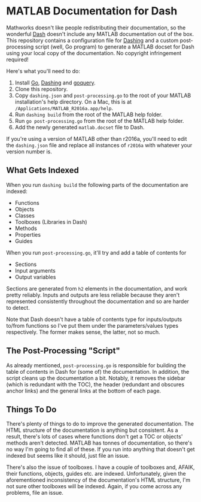 # MATLAB Documentation for Dash

Mathworks doesn't like people redistributing their documentation, so the
wonderful [Dash][dash-app] doesn't include any MATLAB documentation out of the
box. This repository contains a configuration file for [Dashing][dashing-cli]
and a custom post-processing script (well, Go program) to generate a MATLAB
docset for Dash using your local copy of the documentation. No copyright
infringement required!

Here's what you'll need to do:

1. Install [Go][golang], [Dashing][dashing-cli] and [goquery][goquery-github].
2. Clone this repository.
3. Copy `dashing.json` and `post-processing.go` to the root of your MATLAB
   installation's help directory. On a Mac, this is at
   `/Applications/MATLAB_R2016a.app/help`.
4. Run `dashing build` from the root of the MATLAB help folder.
5. Run `go post-processing.go` from the root of the MATLAB help folder.
6. Add the newly generated `matlab.docset` file to Dash.

If you're using a version of MATLAB other than r2016a, you'll need to edit the
`dashing.json` file and replace all instances of `r2016a` with whatever your
version number is.

[dashing-cli]: https://github.com/technosophos/dashing
[dash-app]: https://kapeli.com/dash
[golang]: http://golang.org
[goquery-github]: http://github.com/PuerkitoBio/goquery

## What Gets Indexed

When you run `dashing build` the following parts of the documentation are
indexed:

- Functions
- Objects
- Classes
- Toolboxes (Libraries in Dash)
- Methods
- Properties
- Guides

When you run `post-processing.go`, it'll try and add a table of contents for

- Sections
- Input arguments
- Output variables

Sections are generated from `h2` elements in the documentation, and work pretty
reliably. Inputs and outputs are less reliable because they aren't represented
consistently throughout the documentation and so are harder to detect.

Note that Dash doesn't have a table of contents type for inputs/outputs to/from
functions so I've put them under the parameters/values types respectively. The
former makes sense, the latter, not so much.

## The Post-Processing "Script"

As already mentioned, `post-processing.go` is responsible for building the
table of contents in Dash for (some of) the documentation. In addition, the
script cleans up the documentation a bit. Notably, it removes the sidebar
(which is redundant with the TOC), the header (redundant and obscures anchor
links) and the general links at the bottom of each page.

## Things To Do

There's plenty of things to do to improve the generated documentation. The HTML
structure of the documentation is anything but consistent. As a result, there's
lots of cases where functions don't get a TOC or objects' methods aren't
detected. MATLAB has tonnes of documentation, so there's no way I'm going to
find all of these. If you run into anything that doesn't get indexed but seems
like it should, just file an issue.

There's also the issue of toolboxes. I have a couple of toolboxes and, AFAIK,
their functions, objects, guides etc. are indexed. Unfortunately, given the
aforementioned inconsistency of the documentation's HTML structure, I'm not
sure other toolboxes will be indexed. Again, if you come across any problems,
file an issue.
